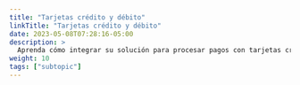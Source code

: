 ```yaml
---
title: "Tarjetas crédito y débito"
linkTitle: "Tarjetas crédito y débito"
date: 2023-05-08T07:28:16-05:00
description: >
  Aprenda cómo integrar su solución para procesar pagos con tarjetas crédito o débito.
weight: 10
tags: ["subtopic"]
---
```

<!--
## Request parameters
You need to include specific fields for this payment method to work correctly. Check the [Purchase operation]({{< ref purchase-operations.md >}}#request-parameters) article for details on authentication, languages of the response, and basic purchase parameters such as amount and currency.

| Propiedad | Tipo | ¿Obligatorio? | Descripción |
|---|:-:|:-:|---|
| `TrxToken` | `string` | Sí | The token that identifies the customer’s card.<br>For more information about how to create the token, refer to [Customers](/es/docs/purchase-workflow/customer-types.html). |
| `TargetCountryISO` | `string` | Sí | Indicate the destination currency. |
| `Customer` → `Email` | `string` | Sí | Customer's email. |
| `Customer` → `FirstName` | `string` | Sí | Customer's first name. |
| `Customer` → `LastName` | `string` | Sí | Customer's last name. |
| `Customer` → `DocumentTypeId` | `numeric` | No | Customer's document type.<br>Refer to the [Document types table](/es/docs/payment-methods/paraguay.html#document-types) to see the posibles valores. |
| `Customer` → `DocNumber` | `string` | No | Customer's Document Number. |
| `Customer` → `PhoneNumber` | `string` | No | Customer's phone number. |
| `Customer` → `BillingAddress` → `Country` | `string` | No | Customer's Country. |
| `Customer` → `BillingAddress` → `State` | `string` | No<sup>*</sup> | Customer's State. |
| `Customer` → `BillingAddress` → `City` | `string` | No | Customer's City. |
| `Customer` → `BillingAddress` → `AddressDetail` | `string` | No | Customer's Address Detail. |
| `Customer` → `BillingAddress` → `PostalCode` | `string` | No | Customer's Postal Code. |

{{% alert title="Info" color="info"%}}

Remember that for the Anti-fraud system's correct functioning, we suggest sending additional data described in the section [Anti-fraud]({{< ref Antifraud.md>}}).

{{% /alert %}}

### Request example
```json

```

## Response parameters
For more information on the response parameters, please refer to the [Response parameters section]({{< ref purchase-operations.md>}}#response-parameters) of the Purchase creation.

### Response example

```json

```

## Testing cards
Use the following cards to simulate the different status of the purchase.

### For approved purchases

| Brand | PAN | CVV | Expiration Date | Details |
|---|---|---|---|---|
| Mastercard | `5299910010000015` | `123` | `08/30` | No amount limit. |
| Visa (credit or Debit) | `4507990000004905` | `123` | `08/30` | No amount limit. |
| Amex | `373953192351004` | `1234` | `08/30` | Amounts: $1 or $10 |

### For rejected purchases

| PAN | CVV | Expiration Date | Document Type | Document |
|---|---|---|---|---|
| `4304968001555104` | `617` | `12/18` | `4` - DNI | `38499826` |
-->